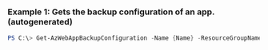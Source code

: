 ### Example 1: Gets the backup configuration of an app. (autogenerated)
```powershell
PS C:\> Get-AzWebAppBackupConfiguration -Name {Name} -ResourceGroupName MyResourceGroup
```


